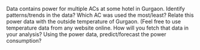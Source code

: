 Data contains power for multiple ACs at some hotel in Gurgaon.
Identify patterns/trends in the data?
Which AC was used the most/least?
Relate this power data with the outside temperature of Gurgaon. (Feel free to use temperature data from any website online. How will you fetch that data in your analysis?
Using the power data, predict/forecast the power consumption?
